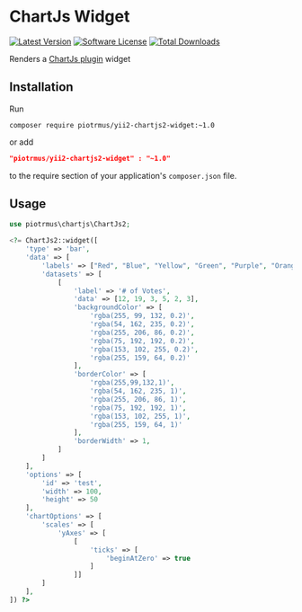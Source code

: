 ChartJs Widget
==============

[![Latest Version](https://img.shields.io/github/tag/piotrmus/yii2-chartjs2-widget.svg?style=flat-square&label=release)](https://github.com/piotrmus/yii2-chartjs2-widget/tags)
[![Software License](https://img.shields.io/badge/license-BSD-brightgreen.svg?style=flat-square)](LICENSE.md)
[![Total Downloads](https://img.shields.io/packagist/dt/piotrmus/yii2-chartjs2-widget.svg?style=flat-square)](https://packagist.org/packages/piotrmus/yii2-chartjs2-widget)

Renders a [ChartJs plugin](http://www.chartjs.org/docs/) widget

Installation
------------

Run

```
composer require piotrmus/yii2-chartjs2-widget:~1.0
```
or add

```json
"piotrmus/yii2-chartjs2-widget" : "~1.0"
```

to the require section of your application's `composer.json` file.

Usage
-----

```php
use piotrmus\chartjs\ChartJs2;

<?= ChartJs2::widget([
    'type' => 'bar',
    'data' => [
        'labels' => ["Red", "Blue", "Yellow", "Green", "Purple", "Orange"],
        'datasets' => [
            [
                'label' => '# of Votes',
                'data' => [12, 19, 3, 5, 2, 3],
                'backgroundColor' => [
                    'rgba(255, 99, 132, 0.2)',
                    'rgba(54, 162, 235, 0.2)',
                    'rgba(255, 206, 86, 0.2)',
                    'rgba(75, 192, 192, 0.2)',
                    'rgba(153, 102, 255, 0.2)',
                    'rgba(255, 159, 64, 0.2)'
                ],
                'borderColor' => [
                    'rgba(255,99,132,1)',
                    'rgba(54, 162, 235, 1)',
                    'rgba(255, 206, 86, 1)',
                    'rgba(75, 192, 192, 1)',
                    'rgba(153, 102, 255, 1)',
                    'rgba(255, 159, 64, 1)'
                ],
                'borderWidth' => 1,
            ]
        ]
    ],
    'options' => [
        'id' => 'test',
        'width' => 100,
        'height' => 50
    ],
    'chartOptions' => [
        'scales' => [
            'yAxes' => [
                [
                    'ticks' => [
                        'beginAtZero' => true
                    ]
                ]]
        ]
    ],
]) ?>
```
